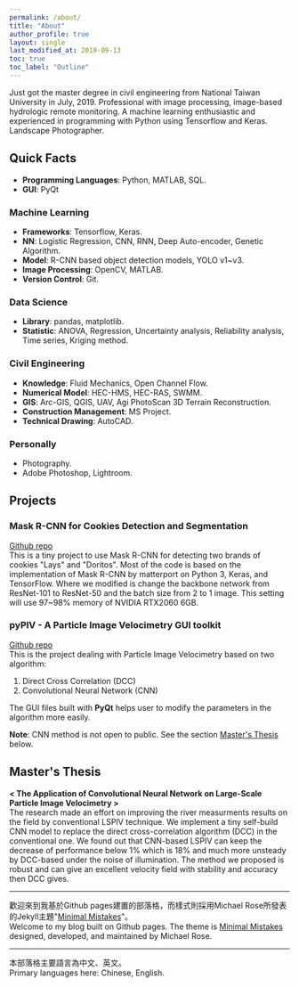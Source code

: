 ```yaml
---
permalink: /about/
title: "About"
author_profile: true
layout: single
last_modified_at: 2019-09-13
toc: true
toc_label: "Outline"
---
```


Just got the master degree in civil engineering from National Taiwan University in July, 2019. Professional with image processing, image-based hydrologic remote monitoring. A machine learning enthusiastic and experienced in programming with Python using Tensorflow and Keras. Landscape Photographer.  

## Quick Facts
- **Programming Languages**: Python, MATLAB, SQL.  
- **GUI**: PyQt

### Machine Learning
- **Frameworks**: Tensorflow, Keras.  
- **NN**: Logistic Regression, CNN, RNN, Deep Auto-encoder, Genetic Algorithm.
- **Model**: R-CNN based object detection models, YOLO v1~v3.
- **Image Processing**: OpenCV, MATLAB.  
- **Version Control**: Git.  

### Data Science
- **Library**: pandas, matplotlib.  
- **Statistic**: ANOVA, Regression, Uncertainty analysis, Reliability analysis, Time series, Kriging method.  

### Civil Engineering  
- **Knowledge**: Fluid Mechanics, Open Channel Flow.
- **Numerical Model**: HEC-HMS, HEC-RAS, SWMM.
- **GIS**: Arc-GIS, QGIS, UAV, Agi PhotoScan 3D Terrain Reconstruction.
- **Construction Management**: MS Project. 
- **Technical Drawing**: AutoCAD.

### Personally
- Photography.
- Adobe Photoshop, Lightroom. 


## Projects
### Mask R-CNN for Cookies Detection and Segmentation
[Github repo](https://github.com/yuweichiu/Cookies-Detections-Mask-R-CNN)  
This is a tiny project to use Mask R-CNN for detecting two brands of cookies "Lays" and "Doritos". Most of the code is based on the implementation of Mask R-CNN by matterport on Python 3, Keras, and TensorFlow. Where we modified is change the backbone network from ResNet-101 to ResNet-50 and the batch size from 2 to 1 image. This setting will use 97~98% memory of NVIDIA RTX2060 6GB.  

### pyPIV - A Particle Image Velocimetry GUI toolkit
[Github repo](https://github.com/yuweichiu/pyPIV)  
This is the project dealing with Particle Image Velocimetry based on two algorithm:
1. Direct Cross Correlation (DCC)
2. Convolutional Neural Network (CNN)  

The GUI files built with **PyQt** helps user to modify the parameters in the algorithm more easily.

**Note**: CNN method is not open to public. See the section [Master's Thesis](#masters-thesis) below.


## Master's Thesis
**< The Application of Convolutional Neural Network on Large-Scale Particle Image Velocimetry >**  
The research made an effort on improving the river measurments results on the field by conventional LSPIV technique. We implement a tiny self-build CNN model to replace the direct cross-correlation algorithm (DCC) in the conventional one. We found out that CNN-based LSPIV can keep the decrease of performance below 1% which is 18% and much more unsteady by DCC-based under the noise of illumination. The method we proposed is robust and can give an excellent velocity field with stability and accuracy then DCC gives.  

------
歡迎來到我基於Github pages建置的部落格，而樣式則採用Michael Rose所發表的Jekyll主題"[Minimal Mistakes](https://mmistakes.github.io/minimal-mistakes/)"。   
Welcome to my blog built on Github pages. The theme is [Minimal Mistakes](https://mmistakes.github.io/minimal-mistakes/) designed, developed, and maintained by Michael Rose.  

------
本部落格主要語言為中文、英文。  
Primary languages here: Chinese, English.
